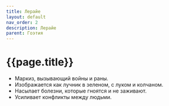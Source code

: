 ```yaml
---
title: Лерайе
layout: default
nav_order: 2
description: Лерайе
parent: Гоэтия
---
```


# {{page.title}}

- Маркиз, вызывающий войны и раны.
- Изображается как лучник в зеленом, с луком и колчаном.
- Насылает болезни, которые гноятся и не заживают.
- Усиливает конфликты между людьми.
